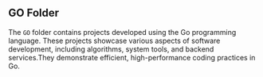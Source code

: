 ## GO Folder

The `GO` folder contains projects developed using the Go programming language. These projects showcase various aspects of software development, including algorithms, system tools, and backend services.They demonstrate efficient, high-performance coding practices in Go.
